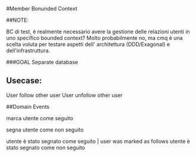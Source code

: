 #Member Bonunded Context

##NOTE:

BC di test, è realmente necessario avere la gestione delle relazioni utenti in uno specifico bounded context?
Molto probabilmente no, ma cmq è una scelta voluta per testare aspetti dell' architettura (DDD/Exagonal) e dell'infrastruttura.

###GOAL
Separate database 

## Usecase:

User follow other user
User unfollow other user




##Domain Events



marca utente come seguito

segna utente come non seguito

utente è stato segnato come seguito | user was marked as follows
utente è stato segnato come non seguito